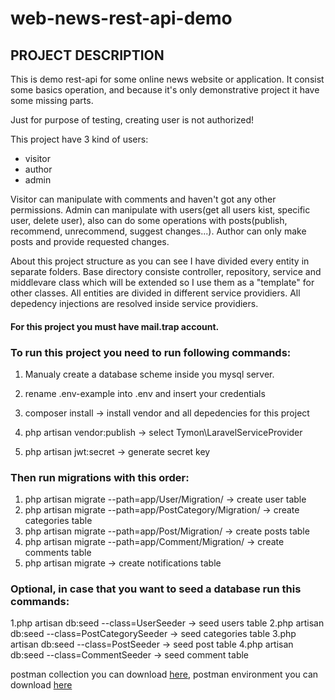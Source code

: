# web-news-rest-api-demo

## PROJECT DESCRIPTION

This is demo rest-api for some online news website or application. It consist some basics
operation, and because it's only demonstrative project it have some missing parts.

Just for purpose of testing, creating user is not authorized!

This project have 3 kind of users:
* visitor
* author
* admin

Visitor can manipulate with comments and haven't got any other permissions.
Admin can manipulate with users(get all users kist, specific user, delete user), also can do some operations with posts(publish, recommend, unrecommend, suggest changes...).
Author can only make posts and provide requested changes.

About this project structure as you can see I have divided every entity in separate folders.
Base directory consiste controller, repository, service and middlevare class which will be extended so I use them as a "template" for other classes.
All entities are divided in different service providiers. All depedency injections are resolved inside service providiers.


#### For this project you must have mail.trap account.

### To run this project you need to run following commands:

1. Manualy create a database scheme inside you mysql server.

2. rename .env-example into .env and insert your credentials

3. composer install -> install vendor and all depedencies for this project
4. php artisan vendor:publish -> select Tymon\LaravelServiceProvider
5. php artisan jwt:secret -> generate secret key

### Then run migrations with this order:

1. php artisan migrate --path=app/User/Migration/ -> create user table
2. php artisan migrate --path=app/PostCategory/Migration/ -> create categories table
3. php artisan migrate --path=app/Post/Migration/ -> create posts table
4. php artisan migrate --path=app/Comment/Migration/ -> create comments table
5. php artisan migrate -> create notifications table

### Optional, in case that you want to seed a database run this commands:

1.php artisan db:seed --class=UserSeeder -> seed users table
2.php artisan db:seed --class=PostCategorySeeder -> seed categories table
3.php artisan db:seed --class=PostSeeder -> seed post table
4.php artisan db:seed --class=CommentSeeder -> seed comment table

postman collection you can download [here](https://drive.google.com/file/d/1lonVRJY6aslIP4OZCOnnaEk7aJAPcl_O/view?usp=sharing), postman environment you can download [here](https://drive.google.com/file/d/1ImnhZ91y0XJYjSUBhJpsOKBJ_C31ElDf/view?usp=sharing)
